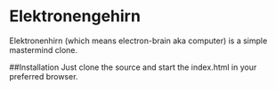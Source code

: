 # Elektronengehirn
Elektronenhirn (which means electron-brain aka computer) is a simple mastermind clone.

##Installation
Just clone the source and start the index.html in your preferred browser.
